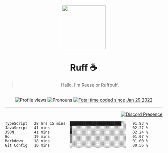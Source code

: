 <div align='center'>
  <img src='https://cdn.ruffpuff.dev/ruffpuff.jpg' width='140' height='140' />
  <h1>Ruff ☕️</h1>
  <blockquote>Hallo, I'm Reese or Ruffpuff.</blockquote>
  
  <br />
  
  <img alt="Profile views" src="https://komarev.com/ghpvc/?username=ruffpuff1" />
  <img alt='Pronouns' src='https://img.shields.io/endpoint?url=https://pronoundb.org/shields/61181f81be124c42b207bffd' />
  <a href="https://wakatime.com/@72bf611d-9557-4a85-aa1d-46f6a3346744"><img src="https://wakatime.com/badge/user/72bf611d-9557-4a85-aa1d-46f6a3346744.svg" alt="Total time coded since Jan 29 2022" /></a>
</div>

<hr />

<div align='right'>

[![Discord Presence](https://lanyard.cnrad.dev/api/486396074282450946)](https://discord.com/users/486396074282450946)
  
  </div>

<!--START_SECTION:waka-->

```text
TypeScript   28 hrs 15 mins  ███████████████████████░░   91.83 %
JavaScript   41 mins         ▓░░░░░░░░░░░░░░░░░░░░░░░░   02.27 %
JSON         41 mins         ▓░░░░░░░░░░░░░░░░░░░░░░░░   02.24 %
Go           19 mins         ▒░░░░░░░░░░░░░░░░░░░░░░░░   01.07 %
Markdown     18 mins         ▒░░░░░░░░░░░░░░░░░░░░░░░░   01.00 %
Git Config   10 mins         ░░░░░░░░░░░░░░░░░░░░░░░░░   00.56 %
```

<!--END_SECTION:waka-->
